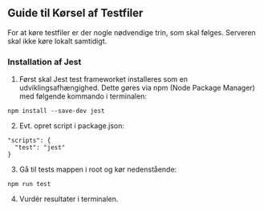 ## Guide til Kørsel af Testfiler

For at køre testfiler er der nogle nødvendige trin, som skal følges. Serveren skal ikke køre lokalt samtidigt.

### Installation af Jest
1. Først skal Jest test frameworket installeres som en udviklingsafhængighed. Dette gøres via npm (Node Package Manager) med følgende kommando i terminalen:

```
npm install --save-dev jest
```

2. Evt. opret script i package.json:

```
"scripts": {
  "test": "jest"
}
```

3. Gå til tests mappen i root og kør nedenstående:

```
npm run test
```

4. Vurdér resultater i terminalen.